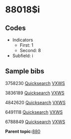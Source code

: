 # 88018$i

## Codes

-   Indicators
    -   First: 1
    -   Second: 8
-   Subfield: i

## Sample bibs

3758230 [Quicksearch](https://search.library.yale.edu/catalog/3758230) [VXWS](http://prodorbis.library.yale.edu:7014/vxws/GetHoldingsService?bibId=3758230)

3836189 [Quicksearch](https://search.library.yale.edu/catalog/3836189) [VXWS](http://prodorbis.library.yale.edu:7014/vxws/GetHoldingsService?bibId=3836189)

4842620 [Quicksearch](https://search.library.yale.edu/catalog/4842620) [VXWS](http://prodorbis.library.yale.edu:7014/vxws/GetHoldingsService?bibId=4842620)

6491118 [Quicksearch](https://search.library.yale.edu/catalog/6491118) [VXWS](http://prodorbis.library.yale.edu:7014/vxws/GetHoldingsService?bibId=6491118)

6788849 [Quicksearch](https://search.library.yale.edu/catalog/6788849) [VXWS](http://prodorbis.library.yale.edu:7014/vxws/GetHoldingsService?bibId=6788849)

**Parent topic:**[880](../../tags/880/880.md)

